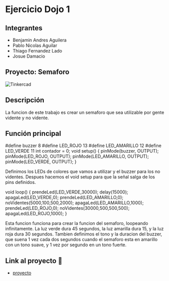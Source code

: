 # Ejercicio Dojo 1

## Integrantes 
- Benjamin Andres Aguilera
- Pablo Nicolas Aguilar
- Thiago Fernandez Lado
- Josue Damacio



## Proyecto: Semaforo
![Tinkercad](./img/ContadorBinario.png)


## Descripción
La funcion de este trabajo es crear un semaforo que sea utilizable por gente vidente y no vidente.

## Función principal
#define buzzer 8
#define LED_ROJO 13
#define LED_AMARILLO 12
#define LED_VERDE 11
int contador = 0;
void setup()
{
  pinMode(buzzer, OUTPUT);
  pinMode(LED_ROJO, OUTPUT);
  pinMode(LED_AMARILLO, OUTPUT);
  pinMode(LED_VERDE, OUTPUT);
}

Definimos los LEDs de colores que vamos a utilizar y el buzzer para los no videntes. Despues hacemos el void setup para que la señal salga de los pins definidos.

void loop() {
  prendeLed(LED_VERDE,30000);
  delay(15000);
  apagaLed(LED_VERDE,0);
  prendeLed(LED_AMARILLO,0);
  noVidentes(5000,100,500,2000);
  apagaLed(LED_AMARILLO,1000);
  prendeLed(LED_ROJO,0);
  noVidentes(30000,500,500,500);
  apagaLed(LED_ROJO,1000);
}

Esta funcion funciona para crear la funcion del semaforo, loopeando infinitamente. La luz verde dura 45 segundos, la luz amarilla dura 15, y la luz roja dura 30 segundos. Tambien definimos el tono y la duracion del buzzer, que suena 1 vez cada dos segundos cuando el semaforo esta en amarillo con un tono suave, y 1 vez por segundo en un tono fuerte.

## Link al proyecto :eggplant:
- [proyecto](https://www.tinkercad.com/things/hBh0UVomjyM-prueba-tpgrupal/editel?sharecode=E750hfyh9kLGIuqLQaVF5h5EdYSLmSpoakgl8z9V1h4)




